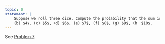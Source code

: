 ```yaml
---
topic: 0
statement: |
    Suppose we roll three dice. Compute the probability that the sum is (a) $3$,
    (b) $4$, (c) $5$, (d) $6$, (e) $7$, (f) $8$, (g) $9$, (h) $10$.
---
```

See [Problem 7](#prob-7).